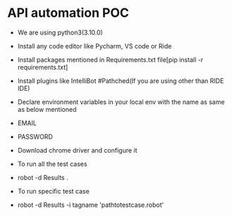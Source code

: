 # API automation POC
- We are using python3(3.10.0)
- Install any code editor like Pycharm, VS code or Ride
- Install packages mentioned in Requirements.txt file[pip install -r requirements.txt]
- Install plugins like IntelliBot #Pathched(If you are using other than RIDE IDE)
- Declare environment variables in your local env with the name as same as below mentioned

 - EMAIL
 - PASSWORD

- Download chrome driver and configure it
- To run all the test cases

 - robot -d Results .

- To run specific test case

 - robot -d Results -i tagname 'pathtotestcase.robot'
